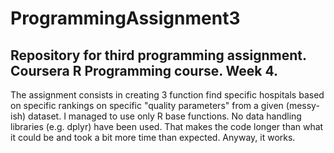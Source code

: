 # ProgrammingAssignment3

## Repository for third programming assignment. Coursera R Programming course. Week 4.

The assignment consists in creating 3 function find specific hospitals based on specific rankings on specific "quality parameters" from a given (messy-ish) dataset.
I managed to use only R base functions. No data handling libraries (e.g. dplyr) have been used. 
That makes the code longer than what it could be and took a bit more time than expected. Anyway, it works.
